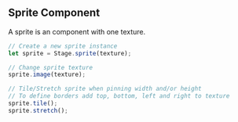 ## Sprite Component

A sprite is an component with one texture.

```javascript
// Create a new sprite instance
let sprite = Stage.sprite(texture);

// Change sprite texture
sprite.image(texture);

// Tile/Stretch sprite when pinning width and/or height
// To define borders add top, bottom, left and right to texture
sprite.tile();
sprite.stretch();
```
